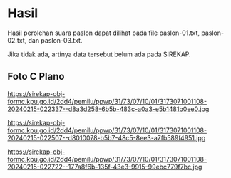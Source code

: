 # Hasil

Hasil perolehan suara paslon dapat dilihat pada file paslon-01.txt, paslon-02.txt, dan paslon-03.txt.

Jika tidak ada, artinya data tersebut belum ada pada SIREKAP.

## Foto C Plano

https://sirekap-obj-formc.kpu.go.id/2dd4/pemilu/ppwp/31/73/07/10/01/3173071001108-20240215-022337--d8a3d258-6b5b-483c-a0a3-e5b1481b0ee0.jpg

https://sirekap-obj-formc.kpu.go.id/2dd4/pemilu/ppwp/31/73/07/10/01/3173071001108-20240215-022507--d8010078-b5b7-48c5-8ee3-a7fb589f4951.jpg

https://sirekap-obj-formc.kpu.go.id/2dd4/pemilu/ppwp/31/73/07/10/01/3173071001108-20240215-022722--177a8f6b-135f-43e3-9915-99ebc779f7bc.jpg
